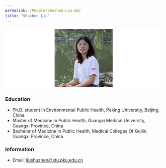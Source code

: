 ```yaml
---
permalink: /People/Shuzhen-Liu.md/
title: "Shuzhen Liu"
---
```


![](../_pages/lsz.png)

### Education
* Ph.D. student in Environmental Public Health, Peking University, Beijing, China
* Master of Medicine in Public Health, Guangxi Medical University, Guangxi Province, China
* Bachelor of Medicine in Public Health, Medical Colleges Of Guilin, Guangxi Province, China 

### Information

* Email: <liushuzhen@stu.pku.edu.cn>